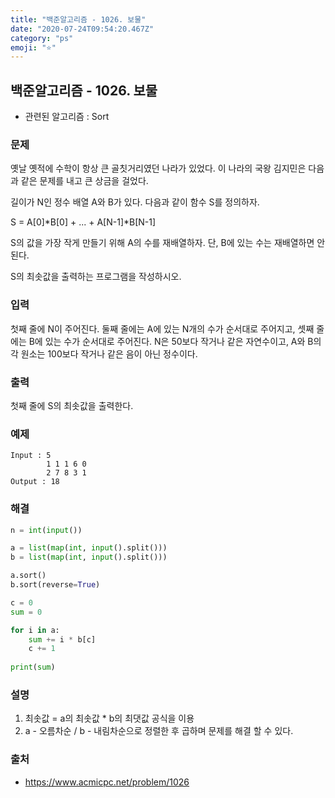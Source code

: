 ```yaml
---
title: "백준알고리즘 - 1026. 보물"
date: "2020-07-24T09:54:20.467Z"
category: "ps"
emoji: "⭐"
---
```


## 백준알고리즘 - 1026. 보물

- 관련된 알고리즘 : Sort

### 문제

옛날 옛적에 수학이 항상 큰 골칫거리였던 나라가 있었다. 이 나라의 국왕 김지민은 다음과 같은 문제를 내고 큰 상금을 걸었다.

길이가 N인 정수 배열 A와 B가 있다. 다음과 같이 함수 S를 정의하자.

S = A[0]*B[0] + ... + A[N-1]*B[N-1]

S의 값을 가장 작게 만들기 위해 A의 수를 재배열하자. 단, B에 있는 수는 재배열하면 안 된다.

S의 최솟값을 출력하는 프로그램을 작성하시오.

### 입력

첫째 줄에 N이 주어진다. 둘째 줄에는 A에 있는 N개의 수가 순서대로 주어지고, 셋째 줄에는 B에 있는 수가 순서대로 주어진다. N은 50보다 작거나 같은 자연수이고, A와 B의 각 원소는 100보다 작거나 같은 음이 아닌 정수이다.

### 출력

첫째 줄에 S의 최솟값을 출력한다.

### 예제

```
Input : 5
        1 1 1 6 0
        2 7 8 3 1
Output : 18
```

### 해결

```python
n = int(input())

a = list(map(int, input().split()))
b = list(map(int, input().split()))

a.sort()
b.sort(reverse=True)

c = 0
sum = 0

for i in a:
    sum += i * b[c]
    c += 1
    
print(sum)
```

### 설명

1. 최솟값 = a의 최솟값 * b의 최댓값 공식을 이용
2. a - 오름차순 / b - 내림차순으로 정렬한 후 곱하며 문제를 해결 할 수 있다.

### 출처

- https://www.acmicpc.net/problem/1026

